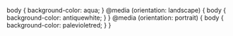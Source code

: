 body {
    background-color: aqua;
}
@media (orientation: landscape) {
    body {
        background-color: antiquewhite;
    }
}
@media (orientation: portrait) {
    body {
        background-color: palevioletred;
    }
}
